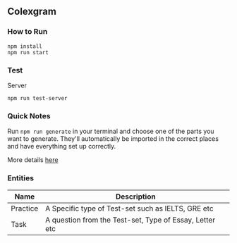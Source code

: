 Colexgram
---

### How to Run
```
npm install
npm run start
```

### Test
Server
```
npm run test-server
```

### Quick Notes
Run `npm run generate` in your terminal and choose one of the parts you want to generate. They'll automatically be imported in the correct places and have everything set up correctly.

More details [here](https://github.com/react-boilerplate/react-boilerplate/blob/master/docs/general/introduction.md)

### Entities
| Name | Description |
| ---- | ---------- |
| Practice | A Specific type of Test-set such as IELTS, GRE etc |
| Task | A question from the Test-set, Type of Essay, Letter etc |
